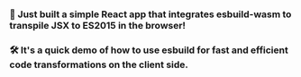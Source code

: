 ### 🚀 Just built a simple React app that integrates esbuild-wasm to transpile JSX to ES2015 in the browser!

### 🛠️ It's a quick demo of how to use esbuild for fast and efficient code transformations on the client side.
